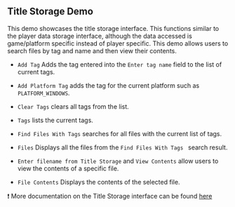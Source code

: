 ## **Title Storage Demo**
This demo showcases the title storage interface. This functions similar to the player data storage interface, although the data accessed is game/platform specific instead of player specific. This demo allows users to search files by tag and name and then view their contents. 

- ``Add Tag`` Adds the tag entered into the ``Enter tag name`` field to the list of current tags.
- ``Add Platform Tag`` adds the tag for the current platform such as ``PLATFORM_WINDOWS``.
- ``Clear Tags`` clears all tags from the list.
- ``Tags`` lists the current tags.

- ``Find Files With Tags`` searches for all files with the current list of tags.
- ``Files`` Displays all the files from the ``Find Files With Tags `` search result.
 - ``Enter filename from Title Storage`` and ``View Contents`` allow users to view the contents of a specific file.
 - ``File Contents`` Displays the contents of the selected file.

 ❗ More documentation on the Title Storage interface can be found [here](https://dev.epicgames.com/docs/game-services/title-storage)
